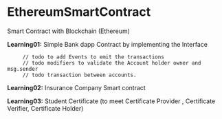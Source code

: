 # EthereumSmartContract
Smart Contract with Blockchain (Ethereum) 

**Learning01:** Simple Bank dapp Contract by implementing the Interface 
     
		 // todo to add Events to emit the transactions      
		 // todo modifiers to validate the Account holder owner and msg.sender
		 // todo transaction between accounts.

**Learning02:** Insurance Company Smart contract 

**Learning03:** Student Certificate (to meet Certificate Provider , Certificate Verifier, Certificate Holder)
		 
		 
